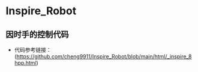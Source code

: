# Inspire_Robot
 
## 因时手的控制代码
* 代码参考链接：(https://github.com/cheng9911/Inspire_Robot/blob/main/html/_inspire_8hpp.html)